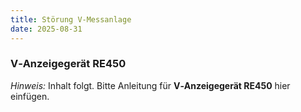 ```yaml
---
title: Störung V-Messanlage
date: 2025-08-31
---
```


### V‑Anzeigegerät RE450

*Hinweis:* Inhalt folgt. Bitte Anleitung für **V‑Anzeigegerät RE450** hier einfügen.
